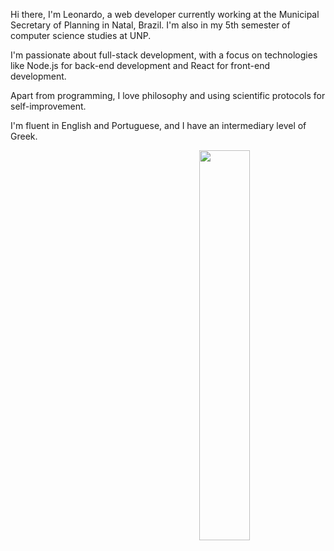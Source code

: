 Hi there, I'm Leonardo, a web developer currently working at the Municipal Secretary of Planning in Natal, Brazil. I'm also in my 5th semester of computer science studies at UNP.

I'm passionate about full-stack development, with a focus on technologies like Node.js for back-end development and React for front-end development. 

Apart from programming, I love philosophy and using scientific protocols for self-improvement.

I'm fluent in English and Portuguese, and I have an intermediary level of Greek.

<img align="right" width="40%" height="40%"  src="https://img.freepik.com/premium-vector/programmer-with-code-cat-book-coffee-vector-clip-art-illustration_138676-92.jpg?w=2000">

